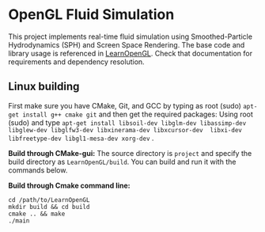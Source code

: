 # OpenGL Fluid Simulation
This project implements real-time fluid simulation using Smoothed-Particle Hydrodynamics (SPH) and Screen Space Rendering.
The base code and library usage is referenced in [LearnOpenGL](https://github.com/JoeyDeVries/LearnOpenGL/tree/master). Check that documentation for requirements and dependency resolution.

## Linux building
First make sure you have CMake, Git, and GCC by typing as root (sudo) `apt-get install g++ cmake git` and then get the required packages:
Using root (sudo) and type `apt-get install libsoil-dev libglm-dev libassimp-dev libglew-dev libglfw3-dev libxinerama-dev libxcursor-dev  libxi-dev libfreetype-dev libgl1-mesa-dev xorg-dev` .

**Build through CMake-gui:** The source directory is `project` and specify the build directory as `LearnOpenGL/build`. You can build and run it with the commands below.

**Build through Cmake command line:**
```
cd /path/to/LearnOpenGL
mkdir build && cd build
cmake .. && make
./main
```